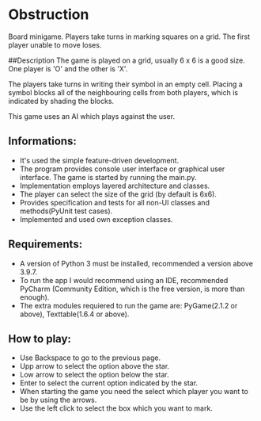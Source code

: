 # Obstruction
Board minigame. Players take turns in marking squares on a grid. The first player unable to move loses.

##Description
The game is played on a grid, usually 6 x 6 is a good size. One player is 'O' and the other is 'X'.

The players take turns in writing their symbol in an empty cell. Placing a symbol blocks all of the neighbouring cells from both players, which is indicated by shading the blocks.

This game uses an AI which plays against the user.

## Informations:
- It's used the simple feature-driven development.
- The program provides console user interface or graphical user interface. The game is started by running the main.py.
- Implementation employs layered architecture and classes.
- The player can select the size of the grid (by default is 6x6).
- Provides specification and tests for all non-UI classes and methods(PyUnit test cases).
- Implemented and used own exception classes.

## Requirements:
- A version of Python 3 must be installed, recommended a version above 3.9.7.
- To run the app I would recommend using an IDE, recommended PyCharm (Community Edition, which is the free version, is more than enough).
- The extra modules requiered to run the game are: PyGame(2.1.2 or above), Texttable(1.6.4 or above).

## How to play:
- Use Backspace to go to the previous page.
- Upp arrow to select the option above the star.
- Low arrow to select the option below the star.
- Enter to select the current option indicated by the star.
- When starting the game you need the select which player you want to be by using the arrows.
- Use the left click to select the box which you want to mark. 

